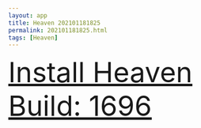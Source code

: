 ```yaml
---
layout: app
title: Heaven 202101181825
permalink: 202101181825.html
tags: [Heaven]
---
```

<div class="pure-g">
    <div class="pure-u-1-1" style="font-size: 4em">
        <a class="pure-button-primary" href="itms-services://?action=download-manifest&url=https%3A%2F%2Flitsungyisigono.github.io%2FTestScript%2Fmanifests%2F202101181825.plist"><i class="fa fa-download" aria-hidden="true"></i>Install Heaven Build: 1696</a>
    </div>
</div>